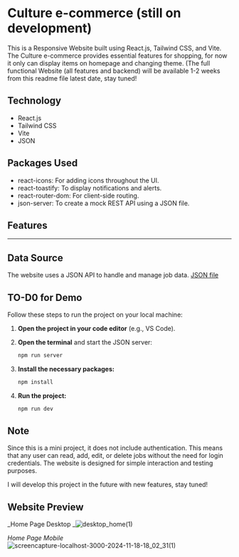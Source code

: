 # Culture e-commerce (still on development)
This is a Responsive Website built using React.js, Tailwind CSS, and Vite. The Culture e-commerce provides essential features for shopping, for now it only can display items on homepage and changing theme.
(The full functional Website (all features and backend) will be available 1-2 weeks from this readme file latest date, stay tuned!

## **Technology**
- React.js
- Tailwind CSS
- Vite
- JSON

## **Packages Used**
- react-icons: For adding icons throughout the UI.
- react-toastify: To display notifications and alerts.
- react-router-dom: For client-side routing.
- json-server: To create a mock REST API using a JSON file.

## **Features**
---

## **Data Source**
The website uses a JSON API to handle and manage job data. [JSON file](https://github.com/rastagymnastiar27/e-commerce-website/blob/main/src/products.json)

## **TO-D0 for Demo**
Follow these steps to run the project on your local machine:

1. **Open the project in your code editor** (e.g., VS Code).
2. **Open the terminal** and start the JSON server:
   
   ````bash
   npm run server
   
3. **Install the necessary packages:**
   
    ````bash
    npm install

4. **Run the project:**

    ````bash
    npm run dev

## **Note**
Since this is a mini project, it does not include authentication. This means that any user can read, add, edit, or delete jobs without the need for login credentials. The website is designed for simple interaction and testing purposes.

I will develop this project in the future with new features, stay tuned!


## **Website Preview**

_Home Page Desktop
_![desktop_home(1)](https://github.com/user-attachments/assets/5a27f67d-2964-44f0-8cac-679bc0908648)



_Home Page Mobile_
![screencapture-localhost-3000-2024-11-18-18_02_31(1)](https://github.com/user-attachments/assets/e3d41374-6bd9-4d4a-baff-2d1f731246b9)
